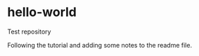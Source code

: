 hello-world
===========

Test repository

Following the tutorial and adding some notes to the readme file.
